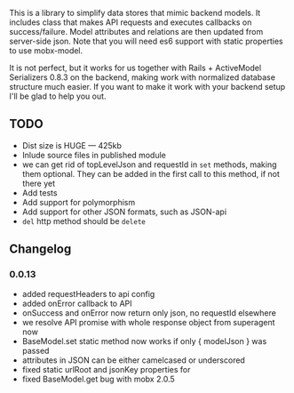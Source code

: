 This is a library to simplify data stores that mimic backend models. It includes class that makes API requests and executes callbacks on success/failure. Model attributes and relations are then updated from server-side json. Note that you will need es6 support with static properties to use mobx-model.

It is not perfect, but it works for us together with Rails + ActiveModel Serializers 0.8.3 on the backend, making work with normalized database structure much easier.  If you want to make it work with your backend setup I'll be glad to help you out.

## TODO

* Dist size is HUGE — 425kb
* Inlude source files in published module
* we can get rid of topLevelJson and requestId in `set` methods, making them optional. They can be added in the first call to this method, if not there yet
* Add tests
* Add support for polymorphism
* Add support for other JSON formats, such as JSON-api
* `del` http method should be `delete`

## Changelog

### 0.0.13

* added requestHeaders to api config
* added onError callback to API
* onSuccess and onError now return only json, no requestId elsewhere
* we resolve API promise with whole response object from superagent now
* BaseModel.set static method now works if only { modelJson } was passed
* attributes in JSON can be either camelcased or underscored
* fixed static urlRoot and jsonKey properties for 
* fixed BaseModel.get bug with mobx 2.0.5